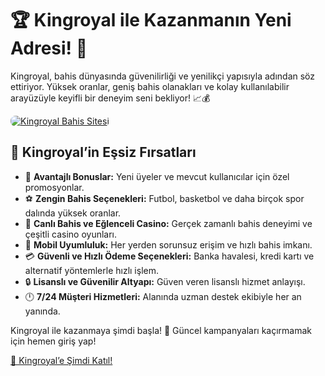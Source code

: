 <h1>🏆 Kingroyal ile Kazanmanın Yeni Adresi! 👑</h1>
<p>Kingroyal, bahis dünyasında güvenilirliği ve yenilikçi yapısıyla adından söz ettiriyor. Yüksek oranlar, geniş bahis olanakları ve kolay kullanılabilir arayüzüyle keyifli bir deneyim seni bekliyor! 📈💰</p>
<a href="https://t.me/+vT5xydT9LLBlMzA0" title="Kingroyal’e Katıl">
    <img src="https://i.ibb.co/5K7Ks6w/zzzz3.gif" alt="Kingroyal Bahis Sitesi" style="max-width:100%; height:auto; border-radius:8px;">
</a>
<h2>🌟 Kingroyal’in Eşsiz Fırsatları</h2>
<ul>
    <li>🎁 <strong>Avantajlı Bonuslar:</strong> Yeni üyeler ve mevcut kullanıcılar için özel promosyonlar.</li>
    <li>⚽️ <strong>Zengin Bahis Seçenekleri:</strong> Futbol, basketbol ve daha birçok spor dalında yüksek oranlar.</li>
    <li>🎲 <strong>Canlı Bahis ve Eğlenceli Casino:</strong> Gerçek zamanlı bahis deneyimi ve çeşitli casino oyunları.</li>
    <li>📱 <strong>Mobil Uyumluluk:</strong> Her yerden sorunsuz erişim ve hızlı bahis imkanı.</li>
    <li>💳 <strong>Güvenli ve Hızlı Ödeme Seçenekleri:</strong> Banka havalesi, kredi kartı ve alternatif yöntemlerle hızlı işlem.</li>
    <li>🔒 <strong>Lisanslı ve Güvenilir Altyapı:</strong> Güven veren lisanslı hizmet anlayışı.</li>
    <li>🕛 <strong>7/24 Müşteri Hizmetleri:</strong> Alanında uzman destek ekibiyle her an yanında.</li>
</ul>
<p>Kingroyal ile kazanmaya şimdi başla! 🚀 Güncel kampanyaları kaçırmamak için hemen giriş yap!</p>
<a href="https://t.me/+vT5xydT9LLBlMzA0" class="join-button">🔗 Kingroyal’e Şimdi Katıl!</a>
